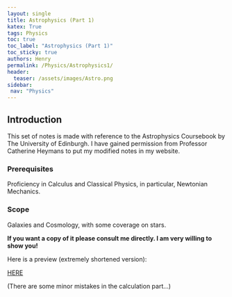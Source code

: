 ```yaml
---
layout: single
title: Astrophysics (Part 1)
katex: True
tags: Physics
toc: true
toc_label: "Astrophysics (Part 1)"
toc_sticky: true
authors: Henry
permalink: /Physics/Astrophysics1/
header:
  teaser: /assets/images/Astro.png
sidebar:
 nav: "Physics"
---
```

## Introduction
This set of notes is made with reference to the Astrophysics Coursebook by The University of Edinburgh. I have gained permission from Professor Catherine Heymans to put my modified notes in my website. 

### Prerequisites
Proficiency in Calculus and Classical Physics, in particular, Newtonian Mechanics.

### Scope
Galaxies and Cosmology, with some coverage on stars. 

**If you want a copy of it please consult me directly. I am very willing to show you!**


Here is a preview (extremely shortened version):

[HERE]({{site.url}}/assets/Sneak.pdf)

(There are some minor mistakes in the calculation part...)





